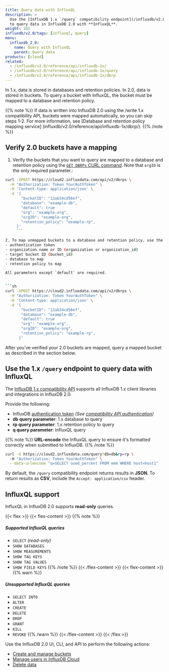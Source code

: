 ```yaml
---
title: Query data with InfluxQL
description: >
  Use the [InfluxDB 1.x `/query` compatibility endpoint](/influxdb/v2.0/reference/api/influxdb-1x/query)
  to query data in InfluxDB 2.0 with **InfluxQL**.
weight: 102
influxdb/v2.0/tags: [influxql, query]
menu:
  influxdb_2_0:
    name: Query with InfluxQL
    parent: Query data
products: [cloud]
related:
  - /influxdb/v2.0/reference/api/influxdb-1x/
  - /influxdb/v2.0/reference/api/influxdb-1x/query
  - /influxdb/v2.0/reference/api/influxdb-1x/dbrp
---
```


In 1.x, data is stored in databases and retention policies. In 2.0, data is stored in buckets. To query a bucket with InfluxQL, the bucket must be mapped to a database and retention policy.

{{% note %}}
If data is written into InfluxDB 2.0 using the /write 1.x compatibility API, buckets were mapped automatically, so you can skip steps 1-2. For more information, see [Database and retention policy mapping service] (influxdb/v2.0/reference/api/influxdb-1x/dbrp/).
{{% /note %}}

## Verify 2.0 buckets have a mapping

1. Verify the buckets that you want to query are mapped to a database and retention policy using the [`GET DBRPs` CURL command](/influxdb/v2.0/api/#operation/GetDBRPs). Note that `orgID` is the only required parameter.:

```sh
curl -XPOST https://cloud2.influxdata.com/api/v2/dbrps \
  -H "Authorization: Token YourAuthToken" \
  -H 'Content-type: application/json' \
  -d '{
       "bucketID": "12ab34cd56ef",
       "database": "example-db",
       "default": true
       "org": "example-org",
       "orgID": "example-org",
       "retention_policy": "example-rp",
     }'
     ```

2. To map unmapped buckets to a database and retention policy, use the [`/api/v2/dbrps` API endpoint](/influxdb/v2.0/api/#tag/DBRPs). Provide the following:
- authentication token
- organization name or ID (organization or organization_id)
- target bucket ID (bucket_id)
- database to map
- retention policy to map

All parameters except `default` are required.


```sh
curl -XPOST https://cloud2.influxdata.com/api/v2/dbrps \
  -H "Authorization: Token YourAuthToken" \
  -H 'Content-type: application/json' \
  -d '{
       "bucketID": "12ab34cd56ef",
       "database": "example-db",
       "default": true
       "org": "example-org",
       "orgID": "example-org",
       "retention_policy": "example-rp",
      }'
```


After you've verified your 2.0 buckets are mapped, query a mapped bucket as described in the section below.

## Use the 1.x `/query` endpoint to query data with InfluxQL

The [InfluxDB 1.x compatibility API](/influxdb/v2.0/reference/api/influxdb-1x/) supports
all InfluxDB 1.x client libraries and integrations in InfluxDB 2.0.

Provide the following:

- InfluxDB [authentication token](/influxdb/v2.0/security/tokens/)
  _(See [compatibility API authentication](/influxdb/v2.0/reference/api/influxdb-1x/#authentication))_
- **db query parameter**: 1.x database to query
- **rp query parameter**: 1.x retention policy to query
- **q query parameter**: InfluxQL query

{{% note %}}
**URL-encode** the InfluxQL query to ensure it's formatted correctly when submitted to InfluxDB.
{{% /note %}}

```sh
curl -G https://cloud2.influxdata.com/query?db=db&rp=rp \
  -H "Authorization: Token YourAuthToken" \
  --data-urlencode "q=SELECT used_percent FROM mem WHERE host=host1"
```

By default, the `/query` compatibility endpoint returns results in **JSON**.
To return results as **CSV**, include the `Accept: application/csv` header.



## InfluxQL support
InfluxQL in InfluxDB 2.0 supports **read-only** queries.

{{< flex >}}
{{< flex-content >}}
{{% note %}}
##### Supported InfluxQL queries

- `SELECT` _(read-only)_
- `SHOW DATABASES`
- `SHOW MEASUREMENTS`
- `SHOW TAG KEYS`
- `SHOW TAG VALUES`
- `SHOW FIELD KEYS`
{{% /note %}}
{{< /flex-content >}}
{{< flex-content >}}
{{% warn %}}
##### Unsupported InfluxQL queries

- `SELECT INTO`
- `ALTER`
- `CREATE`
- `DELETE`
- `DROP`
- `GRANT`
- `KILL`
- `REVOKE`
{{% /warn %}}
{{< /flex-content >}}
{{< /flex >}}

Use the InfluxDB 2.0 UI, CLI, and API to perform the following actions:

- [Create and manage buckets](/influxdb/v2.0/organizations/buckets/)
- [Manage users in InfluxDB Cloud](/influxdb/v2.0/account-management/multi-user/)
- [Delete data](/influxdb/v2.0/reference/cli/influx/delete/)
